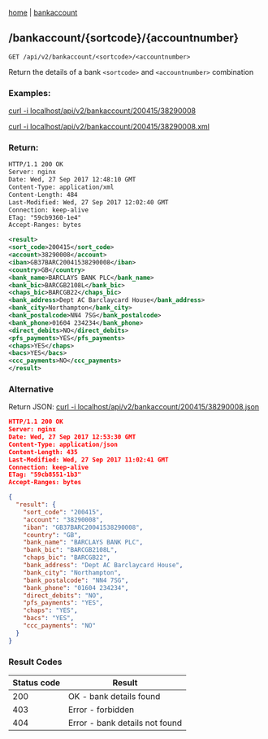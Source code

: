 [home](/home) | [bankaccount](/docs/api/v2/bankaccount)

## /bankaccount/{sortcode}/{accountnumber}

`GET /api/v2/bankaccount/<sortcode>/<accountnumber>`

Return the details of a bank `<sortcode>` and `<accountnumber>` combination

### Examples: 

[curl -i localhost/api/v2/bankaccount/200415/38290008](/api/v2/bankaccount/200415/38290008)

[curl -i localhost/api/v2/bankaccount/200415/38290008.xml](/api/v2/bankaccount/200415/38290008.xml)

### Return:
```xml
HTTP/1.1 200 OK
Server: nginx
Date: Wed, 27 Sep 2017 12:48:10 GMT
Content-Type: application/xml
Content-Length: 484
Last-Modified: Wed, 27 Sep 2017 12:02:40 GMT
Connection: keep-alive
ETag: "59cb9360-1e4"
Accept-Ranges: bytes

<result>
<sort_code>200415</sort_code>
<account>38290008</account>
<iban>GB37BARC20041538290008</iban>
<country>GB</country>
<bank_name>BARCLAYS BANK PLC</bank_name>
<bank_bic>BARCGB2108L</bank_bic>
<chaps_bic>BARCGB22</chaps_bic>
<bank_address>Dept AC Barclaycard House</bank_address>
<bank_city>Northampton</bank_city>
<bank_postalcode>NN4 7SG</bank_postalcode>
<bank_phone>01604 234234</bank_phone>
<direct_debits>NO</direct_debits>
<pfs_payments>YES</pfs_payments>
<chaps>YES</chaps>
<bacs>YES</bacs>
<ccc_payments>NO</ccc_payments>
</result>
```

### Alternative
Return JSON: [curl -i localhost/api/v2/bankaccount/200415/38290008.json](/api/v2/bankaccount/200415/38290008.json)

```json
HTTP/1.1 200 OK
Server: nginx
Date: Wed, 27 Sep 2017 12:53:30 GMT
Content-Type: application/json
Content-Length: 435
Last-Modified: Wed, 27 Sep 2017 11:02:41 GMT
Connection: keep-alive
ETag: "59cb8551-1b3"
Accept-Ranges: bytes

{
  "result": {
    "sort_code": "200415",
    "account": "38290008",
    "iban": "GB37BARC20041538290008",
    "country": "GB",
    "bank_name": "BARCLAYS BANK PLC",
    "bank_bic": "BARCGB2108L",
    "chaps_bic": "BARCGB22",
    "bank_address": "Dept AC Barclaycard House",
    "bank_city": "Northampton",
    "bank_postalcode": "NN4 7SG",
    "bank_phone": "01604 234234",
    "direct_debits": "NO",
    "pfs_payments": "YES",
    "chaps": "YES",
    "bacs": "YES",
    "ccc_payments": "NO"
  }
}
```

### Result Codes
Status code|Result
---|---
200|OK - bank details found
403|Error - forbidden
404|Error - bank details not found